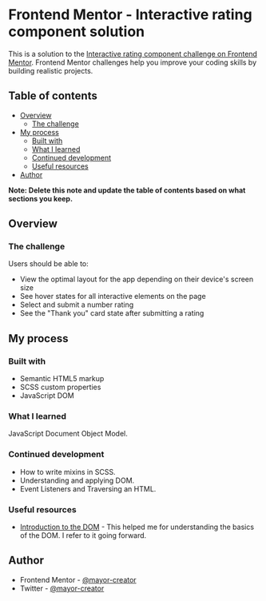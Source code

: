 # Frontend Mentor - Interactive rating component solution

This is a solution to the [Interactive rating component challenge on Frontend Mentor](https://www.frontendmentor.io/challenges/interactive-rating-component-koxpeBUmI). Frontend Mentor challenges help you improve your coding skills by building realistic projects.

## Table of contents

- [Overview](#overview)
  - [The challenge](#the-challenge)
- [My process](#my-process)
  - [Built with](#built-with)
  - [What I learned](#what-i-learned)
  - [Continued development](#continued-development)
  - [Useful resources](#useful-resources)
- [Author](#author)

**Note: Delete this note and update the table of contents based on what sections you keep.**

## Overview

### The challenge

Users should be able to:

- View the optimal layout for the app depending on their device's screen size
- See hover states for all interactive elements on the page
- Select and submit a number rating
- See the "Thank you" card state after submitting a rating

## My process

### Built with

- Semantic HTML5 markup
- SCSS custom properties
- JavaScript DOM

### What I learned

JavaScript Document Object Model.

### Continued development

- How to write mixins in SCSS.
- Understanding and applying DOM.
- Event Listeners and Traversing an HTML.

### Useful resources

- [Introduction to the DOM](https://developer.mozilla.org/en-US/docs/Web/API/Document_Object_Model/Introduction) - This helped me for understanding the basics of the DOM. I refer to it going forward.

## Author

- Frontend Mentor - [@mayor-creator](https://www.frontendmentor.io/profile/mayor-creator)
- Twitter - [@mayor-creator](https://twitter.com/mayor_creator)
